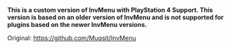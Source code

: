 **This is a custom version of InvMenu with PlayStation 4 Support.
This version is based on an older version of InvMenu and is not supported for plugins based on the newer InvMenu versions.**

Original: https://github.com/Muqsit/InvMenu
